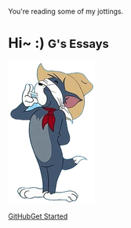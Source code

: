 You're reading some of my jottings.

<!-- _coverpage.md -->
# Hi~ :)  <small>G's Essays</small>
![logo](docs/_posts/image/about/Tom_.png)

<!-- ![logo](https://github.githubassets.com/images/icons/emoji/unicode/1f4dd.png?v8.png) -->
[GitHub](https://github.com/)[Get Started](README)
<!-- ![logo](https://github.githubassets.com/images/icons/emoji/unicode/2764.png?v8.png) -->


<!-- background image -->

<!-- ![]() -->

<!-- background color -->

<!-- ![color](#f0f0f0) -->
